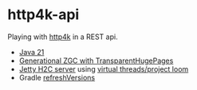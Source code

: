 # http4k-api

Playing with [http4k](https://github.com/http4k/http4k) in a REST api.
* [Java 21](https://openjdk.org/projects/jdk/21/)
* [Generational ZGC with TransparentHugePages](https://netflixtechblog.com/bending-pause-times-to-your-will-with-generational-zgc-256629c9386b)
* [Jetty H2C server](https://www.http4k.org/guide/reference/servers/) using [virtual threads/project loom](https://webtide.com/jetty-12-virtual-threads-support/)
* Gradle [refreshVersions](https://github.com/Splitties/refreshVersions)
